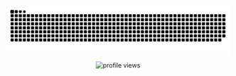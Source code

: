 ![Snake animation](https://raw.githubusercontent.com/Platane/snk/output/github-contribution-grid-snake-dark.svg)
<p align="center">
  <img src="https://komarev.com/ghpvc/?username=kidxnox3&label=Visitors&color=0e75b6&style=flat" alt="profile views" />
</p>
